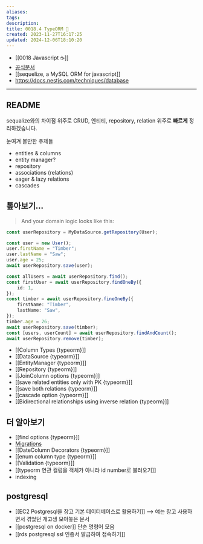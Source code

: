 ```yaml
---
aliases: 
tags: 
description:
title: 0018.4 TypeORM 💾
created: 2023-11-27T16:17:25
updated: 2024-12-06T18:10:20
---
```

- [[0018 Javascript ☕️]]
- [공식문서](https://typeorm.io/)
- [[sequelize, a MySQL ORM for javascript]]
- <https://docs.nestjs.com/techniques/database>
___

## README

sequalize와의 차이점 위주로 CRUD, 엔티티, repository, relation 위주로 **빠르게** 정리하겠습니다.

눈여겨 볼만한 주제들

- entities & columns
- entity manager?
- repository
- associations (relations)
- eager & lazy relations
- cascades

## 톺아보기...

> And your domain logic looks like this:

```ts
const userRepository = MyDataSource.getRepository(User);

const user = new User();
user.firstName = "Timber";
user.lastName = "Saw";
user.age = 25;
await userRepository.save(user);

const allUsers = await userRepository.find();
const firstUser = await userRepository.findOneBy({
	id: 1,
});
const timber = await userRepository.fineOneBy({
	firstName: "Timber",
	lastName: "Saw",
});
timber.age = 26;
await userRepository.save(timber);
const [users, userCount] = await userRepository.findAndCount();
await userRepository.remove(timber);
```

- [[Column Types {typeorm}]]
- [[DataSource {typeorm}]]
- [[EntityManager {typeorm}]]
- [[Repository {typeorm}]]
- [[JoinColumn options {typeorm}]]
- [[save related entities only with PK {typeorm}]]
- [[save both relations {typeorm}]]
- [[cascade option {typeorm}]]
- [[Bidirectional relationships using inverse relation {typeorm}]]

## 더 알아보기

- [[find options {typeorm}]]
- [Migrations](https://docs.nestjs.com/techniques/database#multiple-databases)
- [[DateColumn Decorators {typeorm}]]
- [[enum column type {typeorm}]]
- [[Validation {typeorm}]]
- [[typeorm 연관 컬럼을 객체가 아니라 id number로 불러오기]]
- indexing

## postgresql

- [[EC2 Postgresql을 장고 기본 데이터베이스로 활용하기]] ⟶ 얘는 장고 사용하면서 겪었던 개고생 모아놓은 문서
- [[postgresql on docker]] 단순 명령어 모음
- [[rds postgresql ssl 인증서 발급하여 접속하기]]
